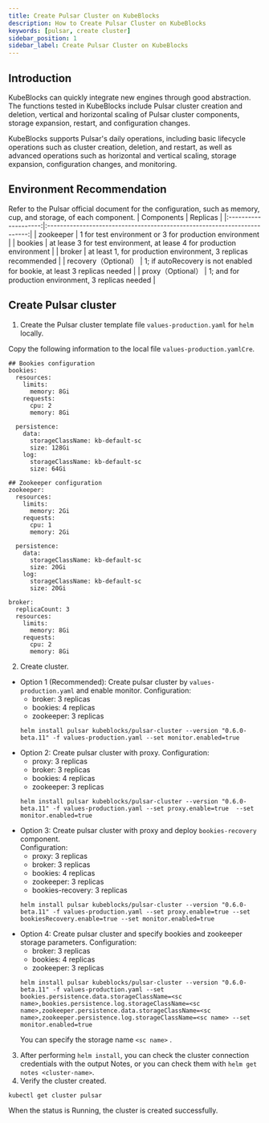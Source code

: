 ```yaml
---
title: Create Pulsar Cluster on KubeBlocks
description: How to Create Pulsar Cluster on KubeBlocks
keywords: [pulsar, create cluster]
sidebar_position: 1
sidebar_label: Create Pulsar Cluster on KubeBlocks
---
```


## Introduction

KubeBlocks can quickly integrate new engines through good abstraction. The functions tested in KubeBlocks include Pulsar cluster creation and deletion, vertical and horizontal scaling of Pulsar cluster components, storage expansion, restart, and configuration changes.

KubeBlocks supports Pulsar's daily operations, including basic lifecycle operations such as cluster creation, deletion, and restart, as well as advanced operations such as horizontal and vertical scaling, storage expansion, configuration changes, and monitoring.

## Environment Recommendation

Refer to the Pulsar official document for the configuration, such as memory, cup, and storage, of each component.
|      Components      |                                 Replicas                                 |
|:--------------------:|:------------------------------------------------------------------------:|
|       zookeeper      |          1 for test environment or 3 for production environment          |
|        bookies       |  at lease 3 for test environment, at lease 4 for production environment  |
|        broker        |      at least 1, for production environment, 3 replicas recommended      |
| recovery（Optional） | 1; if autoRecovery is not enabled for bookie, at least 3 replicas needed |
|   proxy（Optional）  |           1; and for production environment, 3 replicas needed           |

## Create Pulsar cluster

1. Create the Pulsar cluster template file `values-production.yaml` for `helm` locally.

Copy the following information to the local file `values-production.yamlCre`.

```
## Bookies configuration
bookies:
  resources:
    limits:
      memory: 8Gi
    requests:
      cpu: 2
      memory: 8Gi

  persistence:
    data:
      storageClassName: kb-default-sc
      size: 128Gi
    log:
      storageClassName: kb-default-sc
      size: 64Gi

## Zookeeper configuration
zookeeper:
  resources:
    limits:
      memory: 2Gi
    requests:
      cpu: 1
      memory: 2Gi

  persistence:
    data:
      storageClassName: kb-default-sc
      size: 20Gi
    log:
      storageClassName: kb-default-sc 
      size: 20Gi
      
broker:
  replicaCount: 3
  resources:
    limits:
      memory: 8Gi
    requests:
      cpu: 2
      memory: 8Gi
```
2. Create cluster.
- Option 1 (Recommended): Create pulsar cluster by `values-production.yaml` and enable monitor.
 Configuration:
     - broker: 3 replicas
     - bookies: 4 replicas
     - zookeeper: 3 replicas
     ```
     helm install pulsar kubeblocks/pulsar-cluster --version "0.6.0-beta.11" -f values-production.yaml --set monitor.enabled=true
     ```
- Option 2: Create pulsar cluster with proxy.
  Configuration:
     - proxy: 3 replicas
     - broker: 3 replicas
     - bookies: 4 replicas
     - zookeeper: 3 replicas
    ```
    helm install pulsar kubeblocks/pulsar-cluster --version "0.6.0-beta.11" -f values-production.yaml --set proxy.enable=true  --set monitor.enabled=true  
    ```
- Option 3:  Create pulsar cluster with proxy and deploy `bookies-recovery` component.  
Configuration:
     - proxy: 3 replicas
     - broker: 3 replicas
     - bookies: 4 replicas
     - zookeeper: 3 replicas
     - bookies-recovery: 3 replicas
    ```
    helm install pulsar kubeblocks/pulsar-cluster --version "0.6.0-beta.11" -f values-production.yaml --set proxy.enable=true --set bookiesRecovery.enable=true --set monitor.enabled=true 
    ```
- Option 4: Create pulsar cluster and specify bookies and zookeeper storage parameters.
Configuration:
     - broker: 3 replicas
     - bookies: 4 replicas
     - zookeeper: 3 replicas
    ```
    helm install pulsar kubeblocks/pulsar-cluster --version "0.6.0-beta.11" -f values-production.yaml --set bookies.persistence.data.storageClassName=<sc name>,bookies.persistence.log.storageClassName=<sc name>,zookeeper.persistence.data.storageClassName=<sc name>,zookeeper.persistence.log.storageClassName=<sc name> --set monitor.enabled=true
    ```
    You can specify the storage name `<sc name>` .

3. After performing `helm install`, you can check the cluster connection credentials with the output Notes, or you can check them with `helm get notes <cluster-name>`.
4. Verify the cluster created.

```
kubectl get cluster pulsar
```
When the status is Running, the cluster is created successfully.
